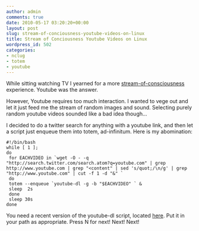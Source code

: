 ```yaml
---
author: admin
comments: true
date: 2010-05-17 03:20:20+00:00
layout: post
slug: stream-of-conciousness-youtube-videos-on-linux
title: Stream of Conciousness Youtube Videos on Linux
wordpress_id: 502
categories:
- nclug
- totem
- youtube
---
```


While sitting watching TV I yearned for a more [stream-of-consciousness](http://en.wikipedia.org/wiki/Stream_of_consciousness_%28psychology%29) experience. Youtube was the answer.

However, Youtube requires too much interaction. I wanted to vege out and let it just feed me the stream of random images and sound. Selecting purely random youtube videos sounded like a bad idea though...

I decided to do a twitter search for anything with a youtube link, and then let a script just enqueue them into totem, ad-infinitum. Here is my abomination:

    
    #!/bin/bash
    while [ 1 ]; 
    do
     for EACHVIDEO in `wget -O - -q "http://search.twitter.com/search.atom?q=youtube.com" | grep http://www.youtube.com | grep "<content" | sed 's/quot;/\n/g' | grep "http://www.youtube.com" | cut -f 1 -d "&" `
     do
     totem --enqueue `youtube-dl -g -b "$EACHVIDEO" ` &
     sleep  2s
     done
     sleep 30s
    done
    


You need a recent version of the youtube-dl script, located [here](http://bitbucket.org/rg3/youtube-dl/wiki/Home). Put it in your path as appropriate. Press N for next! Next! Next!

    
    
    
    
